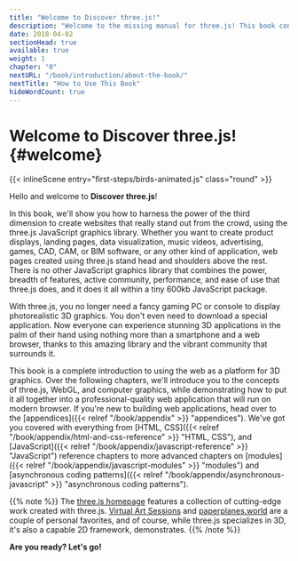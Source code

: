 ```yaml
---
title: "Welcome to Discover three.js!"
description: "Welcome to the missing manual for three.js! This book contains everything you need to create stunning 3D web apps of any size, such as product displays, landing pages, data visualization, music videos, games, and more."
date: 2018-04-02
sectionHead: true
available: true
weight: 1
chapter: "0"
nextURL: "/book/introduction/about-the-book/"
nextTitle: "How to Use This Book"
hideWordCount: true
---
```


# Welcome to Discover three.js! {#welcome}

{{< inlineScene entry="first-steps/birds-animated.js" class="round" >}}

Hello and welcome to **Discover three.js**!

In this book, we'll show you how to harness the power of the third dimension to create websites that really stand out from the crowd, using the three.js JavaScript graphics library. Whether you want to create product displays, landing pages, data visualization, music videos, advertising, games, CAD, CAM, or BIM software, or any other kind of application, web pages created using three.js stand head and shoulders above the rest. There is no other JavaScript graphics library that combines the power, breadth of features, active community, performance, and ease of use that three.js does, and it does it all within a tiny 600kb JavaScript package.

With three.js, you no longer need a fancy gaming PC or console to display photorealistic 3D graphics. You don't even need to download a special application. Now everyone can experience stunning 3D applications in the palm of their hand using nothing more than a smartphone and a web browser, thanks to this amazing library and the vibrant community that surrounds it.

This book is a complete introduction to using the web as a platform for 3D graphics. Over the following chapters, we'll introduce you to the concepts of three.js, WebGL, and computer graphics, while demonstrating how to put it all together into a professional-quality web application that will run on modern browser. If you're new to building web applications, head over to the [appendices]({{< relref "/book/appendix" >}} "appendices"). We've got you covered with everything from [HTML, CSS]({{< relref "/book/appendix/html-and-css-reference" >}} "HTML, CSS"), and [JavaScript]({{< relref "/book/appendix/javascript-reference" >}} "JavaScript") reference chapters to more advanced chapters on [modules]({{< relref "/book/appendix/javascript-modules" >}} "modules") and [asynchronous coding patterns]({{< relref "/book/appendix/asynchronous-javascript" >}} "asynchronous coding patterns").

{{% note %}}
The [three.js homepage](https://threejs.org/) features a collection of cutting-edge work created with three.js. [Virtual Art Sessions](https://virtualart.chromeexperiments.com/artists/andrea-blasich/sessions/bull/) and [paperplanes.world](https://paperplanes.world/) are a couple of personal favorites, and of course, while three.js specializes in 3D, it's also a capable 2D framework, demonstrates.
{{% /note %}}

**Are you ready? Let's go!**
